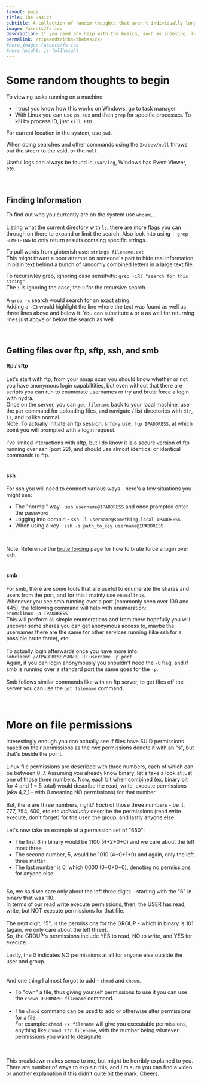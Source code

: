 ```yaml
---
layout: page
title: The Basics
subtitle: A collection of random thoughts that aren't individually long enough to warrant their own page
image: /assets/fe.ico
description: If you need any help with the basics, such as indexing, locating stuff, anything not directly related to pen testing, but essential to know
permalink: /tipsandtricks/thebasics/
#hero_image: /assets/fe.ico
#hero_height: is-fullheight
--- 
```


# Some random thoughts to begin

To viewing tasks running on a machine:<br>
- I trust you know how this works on Windows, go to task manager
- With Linux you can use `ps aux` and then `grep` for specific processes. To kill by process ID, just `kill PID`


For current location in the system, use `pwd`.

When doing searches and other commands using the `2>/dev/null` throws out the stderr to the void, or the `null`.

Useful logs can always be found in `/var/log`, Windows has Event Viewer, etc.
<br><br><br>

## Finding Information

To find out who you currently are on the system use `whoami`.
<br><br>
Listing what the current directory with `ls`, there are more flags you can through on there to expand or limit the search. Also look into using `| grep SOMETHING` to only return results containg specific strings.

To pull words from gibberish use: `strings filename.ext`<br>
This might thwart a poor attempt on someone's part to hide real information in plain text behind a bunch of randomly combined letters in a large text file.

To recursivley grep, ignoring case sensitvity: `grep -iRl "search for this string"`<br>
The `i` is ignoring the case, the `R` for the recursive search.<br><br>
A `grep -x` search would search for an exact string.<br>
Adding a `-C3` would highlight the line where the text was found as well as three lines above and below it. You can substitute `A` or `B` as well for returning lines just above or below the search as well.<br><br>
<br>

## Getting files over ftp, sftp, ssh, and smb

#### ftp / sftp
Let's start with ftp, from your nmap scan you should know whether or not you have anonymous login capabiltities, but even without that there are scripts you can run to enumerate usernames or try and brute force a login with hydra.<br>
Once on the server, you can `get filename` back to your local machine, use the `put` command for uploading files, and navigate / list directories with `dir`, `ls`, and `cd` like normal.<br>
Note: To actually initiate an ftp session, simply use: `ftp IPADDRESS`, at which point you will prompted with a login request.
<br><br>
I've limited interactions with sftp, but I do know it is a secure version of ftp running over ssh (port 22), and should use almost identical or identical commands to ftp.
<br><br>
#### ssh
For ssh you will need to connect various ways - here's a few situations you might see:<br>
- The "normal" way - `ssh username@IPADDRESS` and once prompted enter the password
- Logging into domain - `ssh -l username@something.local IPADDRESS`
- When using a key - `ssh -i path_to_key username@IPADDRESS`
<br>

Note: Reference the [brute forcing](/tipsandtricks/bruteforcing/) page for how to brute force a login over ssh.
<br><br>
#### smb
For smb, there are some tools that are useful to enumerate the shares and users from the port, and for this I mainly use `enum4linux`.<br>
Whenever you see smb running over a port (commonly seen over 139 and 445), the following command will help with enumeration:<br>
`enum4linux -a IPADDRESS`<br>
This will perform all simple enumerations and from there hopefully you will uncover some shares you can get anonymous access to, maybe the usernames there are the same for other services running (like ssh for a possible brute force), etc.<br><br>
To actually login afterwards once you have more info:<br>
`smbclient //IPADDRESS/SHARE -U username -p port`<br>
Again, if you can login anonymously you shouldn't need the `-U` flag, and if smb is running over a standard port the same goes for the `-p`.<br><br>
Smb follows similar commands like with an ftp server, to get files off the server you can use the `get filename` command.
<br><br><br>

# More on file permissions
Interestingly enough you can actually see if files have SUID permissions based on their permissions as the rwx permissions denote it with an "s", but that's beside the point.
<br><br>
Linux file permissions are described with three numbers, each of which can be between 0-7. Assuming you already know binary, let's take a look at just one of those three numbers. Now, each bit when combined (ex. binary bit for 4 and 1 = 5 total) would describe the read, write, execute permissions (aka 4,2,1 - with 0 meaning NO permissions) for that number.<br><br>
But, there are three numbers, right? _Each_   of those three numbers - be it, 777, 754, 600, etc etc _individually_ describe the permissions (read write execute, don't forget) for the user, the group, and lastly anyone else.<br><br>
Let's now take an example of a permission set of "650":
- The first 6 in binary would be 1100 (4+2+0+0) and we care about the left most three
- The second number, 5, would be 1010 (4+0+1+0) and again, only the left three matter
- The last number is 0, which 0000 (0+0+0+0), denoting no permissions for anyone else
<br><br>

So, we said we care only about the left three digits - starting with the "6" in binary that was 110.<br>
In terms of our read write execute permissions, then, the USER has read, write, but NOT execute permissions for that file.
<br><br>
The next digit, "5", is the permissions for the GROUP - which in binary is 101 (again, we only care about the left three).<br>
So, the GROUP's permissions include YES to read, NO to write, and YES for execute.<br><br>
Lastly, the 0 indicates NO permissions at all for anyone else outside the user and group.<br><br><br>
And one thing I almost forgot to add - `chmod` and `chown`.<br>
- To "own" a file, thus giving yourself permissions to use it you can use the `chown USERNAME filename` command.<br><br>
- The `chmod` command can be used to add or otherwise alter permissions for a file.<br>
For example: `chmod +x filename` will give you executable permissions, anything like `chmod 777 filename`, with the number being whatever permissions you want to designate.<br><br><br>

This breakdown makes sense to me, but might be horribly explained to you. There are number of ways to explain this, and I'm sure you can find a video or another explanation if this didn't quite hit the mark. Cheers.
<br>
